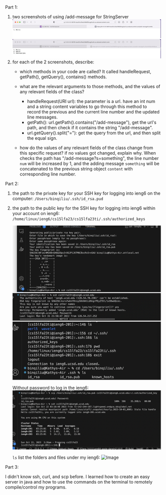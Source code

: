 Part 1:
1. two screenshots of using /add-message for StringServer
   ![Image](strser1.png)
   ![Image](strser2.png)
3. for each of the 2 screenshots, describe:
   - which methods in your code are called?
        It called handleRequest, getPath(), getQuery(), contains() methods.
   - what are the relevant arguments to those methods, and the values of any relevant fields of the class?
        - handleRequest(URI url): the parameter is a url. have an int num and a string content variables to go through this method to record the previous and the current line number and the updated line messages. 
        - getPath(): url.getPath().contains("/add-message"), get the url's path, and then check if it contains the string "/add-message".
        - url.getQuery().split("="): get the query from the url, and then split the equal sign.
     
   - how do the values of any relevant fields of the class change from this specific request? if no values got changed, explain why.
        When checks the path has "/add-message?s=something", the line number ```num``` will be increased by 1, and the adding message ```something``` will be concatenated to the previous string object ```content``` with corresponding line number.

Part 2:
1. the path to the private key for your SSH key for logging into ieng6 on the computer: ```/Users/binqiliu/.ssh/id_rsa.pud```
2. the path to the public key for the SSH key for logging into ieng6 within your account on ieng6: ```/home/linux/ieng6/cs15lfa23/cs15lfa23ti/.ssh/authorized_keys```
   
   ![Image](generate-key.png)
   ![Image](private-key.png)
   ![Image](keys.png)
   
   Without password to log in the ieng6:
   ![Image](public-key.png)

   ```ls``` list the folders and files under my ieng6:
   ![Image](ls-ieng6.png)


Part 3:

   I didn't know ssh, curl, and scp before. I learned how to create an easy server in java and how to use the commands on the terminal to remotely compile/control my programs. 

